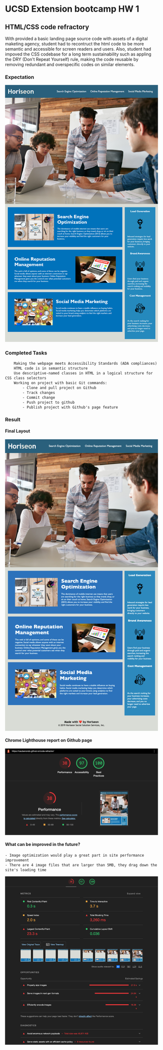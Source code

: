 # UCSD Extension bootcamp HW 1

## HTML/CSS code refractory

With provided a basic landing page source code with assets of a digital maketing agency, student had to recontruct the html code to be more semantic and accessible for screen readers and users. Also, student had impoved the CSS codebase for a long term sustainability such as appling the DRY (Don't Repeat Yourself) rule, making the code reusable by removing redundant and overspecific codes on similar elements. 

### Expectation
![Expectation](./assets/images/01-html-css-git-homework-demo.png)

### Completed Tasks
```
    Making the webpage meets Accessibility Standards (ADA compliances)
    HTML code is in semantic structure
    Use descriptive-named classes in HTML in a logical structure for CSS class selectors
    Working on project with basic Git commands: 
        - Clone and pull project on Github
        - Track changes 
        - Commit change
        - Push project to github
        - Publish project with Github's page feature
```

### Result

#### Final Layout
![Final Layout](./assets/images/result-screencapture-caubenondo-github-io-code-refractor-2022-03-26-22_04_46.png)

#### Chrome Lighthouse report on Github page
![Lighthouse](./assets/images/Lighthousereport.png)

#### What can be improved in the future?
    - Image optimization would play a great part in site performance improvement
    - There are 4 image files that are larger than 5MB, they drag down the site's loading time
![Suggested improvement](./assets/images/Improvement.png)
